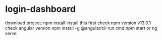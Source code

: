 # login-dashboard
download project:
npm install install this first
check npm version v13.0.1
check angular version
npm install -g @angular/cli
run cmd:npm start or ng serve
